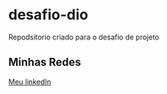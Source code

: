 # desafio-dio
Repodsitorio criado para o desafio de projeto 

## Minhas Redes
[Meu linkedIn](https://www.linkedin.com/in/rsoliveiranet/)
